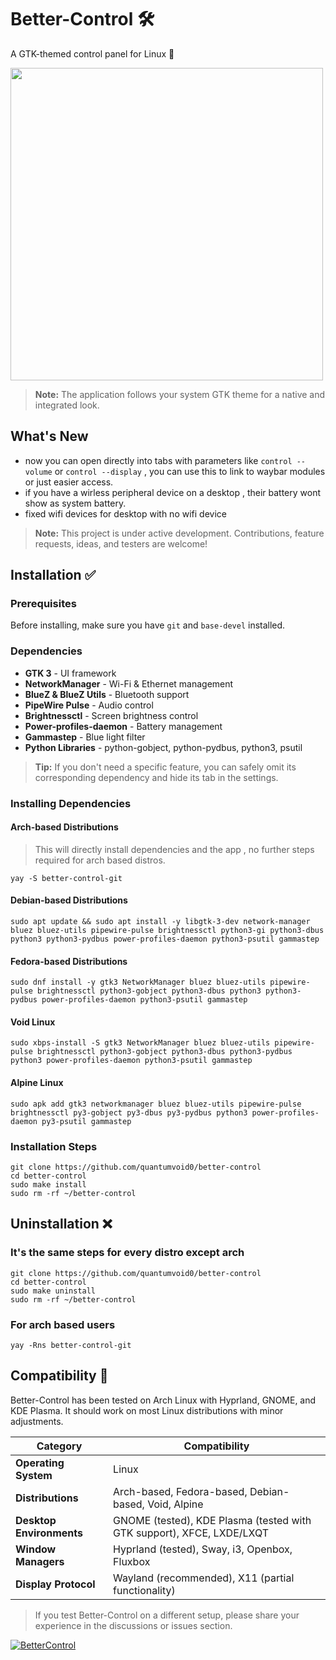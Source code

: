 # Better-Control 🛠️   
							
A GTK-themed control panel for Linux 🐧

<img src="https://github.com/user-attachments/assets/b219415d-3dbf-4471-990d-bc8cd0f021c1" width="500">

> **Note:** The application follows your system GTK theme for a native and integrated look.

## What's New
- now you can open directly into tabs with parameters like `control --volume` or `control --display` , you can use this to link to waybar modules or just easier access.
- if you have a wirless peripheral device on a desktop , their battery wont show as system battery.
- fixed wifi devices for desktop with no wifi device

> **Note:** This project is under active development. Contributions, feature requests, ideas, and testers are welcome!

## Installation ✅

### Prerequisites
Before installing, make sure you have `git` and `base-devel` installed.

### Dependencies

- **GTK 3** - UI framework
- **NetworkManager** - Wi-Fi & Ethernet management
- **BlueZ & BlueZ Utils** - Bluetooth support
- **PipeWire Pulse** - Audio control
- **Brightnessctl** - Screen brightness control
- **Power-profiles-daemon** - Battery management
- **Gammastep** - Blue light filter
- **Python Libraries** - python-gobject, python-pydbus, python3, psutil

> **Tip:** If you don't need a specific feature, you can safely omit its corresponding dependency and hide its tab in the settings.

### Installing Dependencies

#### Arch-based Distributions
> This will directly install dependencies and the app , no further steps required for arch based distros.
```
yay -S better-control-git
```

#### Debian-based Distributions
```
sudo apt update && sudo apt install -y libgtk-3-dev network-manager bluez bluez-utils pipewire-pulse brightnessctl python3-gi python3-dbus python3 python3-pydbus power-profiles-daemon python3-psutil gammastep
```

#### Fedora-based Distributions
```
sudo dnf install -y gtk3 NetworkManager bluez bluez-utils pipewire-pulse brightnessctl python3-gobject python3-dbus python3 python3-pydbus power-profiles-daemon python3-psutil gammastep
```

#### Void Linux
```
sudo xbps-install -S gtk3 NetworkManager bluez bluez-utils pipewire-pulse brightnessctl python3-gobject python3-dbus python3-pydbus python3 power-profiles-daemon python3-psutil gammastep
```

#### Alpine Linux
```
sudo apk add gtk3 networkmanager bluez bluez-utils pipewire-pulse brightnessctl py3-gobject py3-dbus py3-pydbus python3 power-profiles-daemon py3-psutil gammastep
```

### Installation Steps
```
git clone https://github.com/quantumvoid0/better-control
cd better-control
sudo make install
sudo rm -rf ~/better-control
```

## Uninstallation ❌

### It's the same steps for every distro except arch
```
git clone https://github.com/quantumvoid0/better-control
cd better-control
sudo make uninstall
sudo rm -rf ~/better-control
```
### For arch based users 
```
yay -Rns better-control-git
```

## Compatibility 📄

Better-Control has been tested on Arch Linux with Hyprland, GNOME, and KDE Plasma. It should work on most Linux distributions with minor adjustments.

| **Category** | **Compatibility** |
|--------------|-------------------|
| **Operating System** | Linux |
| **Distributions** | Arch-based, Fedora-based, Debian-based, Void, Alpine |
| **Desktop Environments** | GNOME (tested), KDE Plasma (tested with GTK support), XFCE, LXDE/LXQT |
| **Window Managers** | Hyprland (tested), Sway, i3, Openbox, Fluxbox |
| **Display Protocol** | Wayland (recommended), X11 (partial functionality) |

> If you test Better-Control on a different setup, please share your experience in the discussions or issues section.

[![BetterControl](https://img.shields.io/badge/🐧-999999?style=for-the-badge&logo=BetterControl&label=BetterControl&labelColor=333333)](https://aur.archlinux.org/packages/better-control-git)
